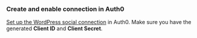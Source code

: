 ### Create and enable connection in Auth0
[Set up the WordPress social connection](https://auth0.com/docs/dashboard/guides/connections/set-up-connections-social) in Auth0. Make sure you have the generated **Client ID** and **Client Secret**.
